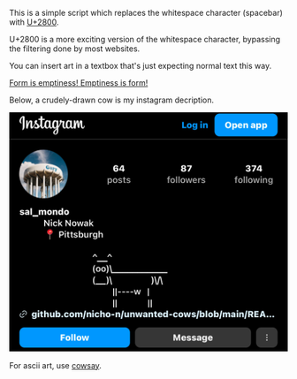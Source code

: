 
This is a simple script which replaces the whitespace character (spacebar) with [U+2800](https://www.compart.com/en/unicode/U+2800).

U+2800 is a more exciting version of the whitespace character, bypassing the filtering done by most websites. 

You can insert art in a textbox that's just expecting normal text this way.  

[Form is emptiness! Emptiness is form!](https://www.lionsroar.com/heart-sutra-fullness-emptiness/?fbclid=PAZXh0bgNhZW0CMTEAAaY2u3C6dgAIRaX6s6XqgIbdcel4NCBbCEi8rUCKP1lojyvXs4MXPmXh9-o_aem_p3-7qujV6kJvEgaTiBX0Qg)

Below, a crudely-drawn cow is my instagram decription.

![An ASCII art cow is used as a profile description on instagram.com](sample.png "Unwanted Cows")

For ascii art, use [cowsay](https://cowsay-svelte.vercel.app/).
